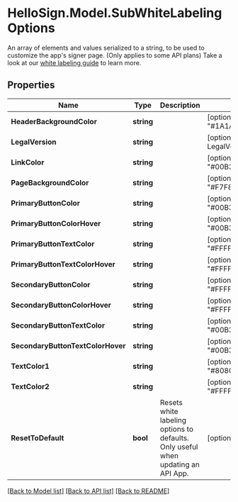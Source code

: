 # HelloSign.Model.SubWhiteLabelingOptions
An array of elements and values serialized to a string, to be used to customize the app's signer page. (Only applies to some API plans)  Take a look at our [white labeling guide](/api/reference/white-labeling/) to learn more.

## Properties

Name | Type | Description | Notes
------------ | ------------- | ------------- | -------------
**HeaderBackgroundColor** | **string** |    | [optional] [default to "#1A1A1A"]
**LegalVersion** | **string** |    | [optional] [default to LegalVersionEnum.Terms1]
**LinkColor** | **string** |    | [optional] [default to "#00B3E6"]
**PageBackgroundColor** | **string** |    | [optional] [default to "#F7F8F9"]
**PrimaryButtonColor** | **string** |    | [optional] [default to "#00B3E6"]
**PrimaryButtonColorHover** | **string** |    | [optional] [default to "#00B3E6"]
**PrimaryButtonTextColor** | **string** |    | [optional] [default to "#FFFFFF"]
**PrimaryButtonTextColorHover** | **string** |    | [optional] [default to "#FFFFFF"]
**SecondaryButtonColor** | **string** |    | [optional] [default to "#FFFFFF"]
**SecondaryButtonColorHover** | **string** |    | [optional] [default to "#FFFFFF"]
**SecondaryButtonTextColor** | **string** |    | [optional] [default to "#00B3E6"]
**SecondaryButtonTextColorHover** | **string** |    | [optional] [default to "#00B3E6"]
**TextColor1** | **string** |    | [optional] [default to "#808080"]
**TextColor2** | **string** |    | [optional] [default to "#FFFFFF"]
**ResetToDefault** | **bool** |  Resets white labeling options to defaults. Only useful when updating an API App.  | [optional] 

[[Back to Model list]](../README.md#documentation-for-models) [[Back to API list]](../README.md#documentation-for-api-endpoints) [[Back to README]](../README.md)

